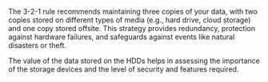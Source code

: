 The 3-2-1 rule recommends maintaining three copies of your data, with two copies stored on different types of media (e.g., hard drive, cloud storage) and one copy stored offsite. This strategy provides redundancy, protection against hardware failures, and safeguards against events like natural disasters or theft.


 The value of the data stored on the HDDs helps in assessing the importance of the storage devices and the level of security and features required. 
